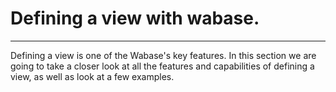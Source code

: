 # Defining a view with wabase.

---

Defining a view is one of the Wabase's key features. In this section we are going to take a closer look at all the
features and capabilities of defining a view, as well as look at a few examples.


